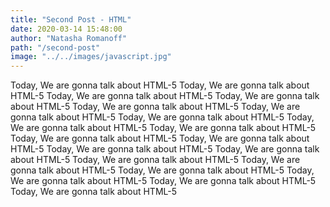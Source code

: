 ```yaml
---
title: "Second Post - HTML"
date: 2020-03-14 15:48:00
author: "Natasha Romanoff"
path: "/second-post"
image: "../../images/javascript.jpg"
---
```


Today, We are gonna talk about HTML-5
Today, We are gonna talk about HTML-5
Today, We are gonna talk about HTML-5
Today, We are gonna talk about HTML-5
Today, We are gonna talk about HTML-5
Today, We are gonna talk about HTML-5
Today, We are gonna talk about HTML-5
Today, We are gonna talk about HTML-5
Today, We are gonna talk about HTML-5
Today, We are gonna talk about HTML-5
Today, We are gonna talk about HTML-5
Today, We are gonna talk about HTML-5
Today, We are gonna talk about HTML-5
Today, We are gonna talk about HTML-5
Today, We are gonna talk about HTML-5
Today, We are gonna talk about HTML-5
Today, We are gonna talk about HTML-5
Today, We are gonna talk about HTML-5
Today, We are gonna talk about HTML-5
